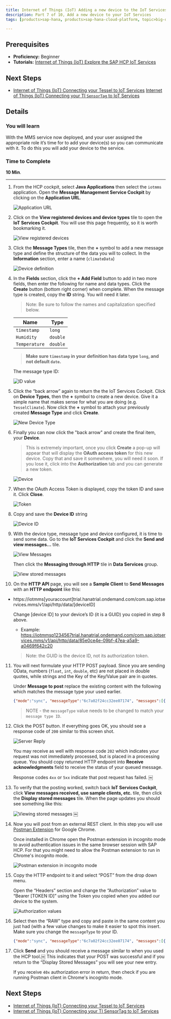 ```yaml
---
title: Internet of Things (IoT) Adding a new device to the IoT Services
description: Part 7 of 10, Add a new device to your IoT Services
tags: [products>sap-hana, products>sap-hana-cloud-platform, topic>big-data, topic>internet-of-things, tutorial>beginner ]

---
```


## Prerequisites  
 - **Proficiency:** Beginner
 - **Tutorials:** [Internet of Things (IoT) Explore the SAP HCP IoT Services](http://go.sap.com/developer/tutorials/iot-part6-hcp-services.html)


## Next Steps
 - [Internet of Things (IoT) Connecting your Tessel to IoT Services](http://go.sap.com/developer/tutorials/iot-part8-hcp-services-tessel.html)
 [Internet of Things (IoT) Connecting your TI `SensorTag` to IoT Services](http://go.sap.com/developer/tutorials/iot-part11-hcp-services-ti.html)

## Details
### You will learn  
With the MMS service now deployed, and your user assigned the appropriate role it’s time for to add your device(s) so you can communicate with it. To do this you will add your device to the service.

### Time to Complete
**10 Min**.

---

1. From the HCP cockpit, select **Java Applications** then select the `iotmms` application. Open the **Message Management Service Cockpit** by clicking on the **Application URL**.

    ![Application URL](p7_1.png)

2. Click on the **View registered devices and device types** tile to open the **IoT Services Cockpit**. You will use this page frequently, so it is worth bookmarking it.

    ![View registered devices](p7_2.png)

3. Click the **Message Types** tile, then the **+** symbol to add a new message type and define the structure of the data you will to collect. In the **Information** section, enter a name (`climateData`)

    ![Device definition](p7_4.png)

4. In the **Fields** section, click the **+ Add Field** button to add in two more fields, then enter the following for name and data types. Click the **Create** button (bottom right corner) when complete. When the message type is created, copy the **ID** string. You will need it later.

    > Note: Be sure to follow the names and capitalization specified below.

    Name            | Type
    --------------- | -------------
    `timestamp`     | `long`
    `Humidity`      | `double`
    `Temperature`   | `double`

    > **Make sure `timestamp` in your definition has data type `long`, and not default `date`.**

    The message type ID:

    ![ID value](p7_5b.png)

5. Click the “back arrow” again to return the the IoT Services Cockpit. Click on **Device Types**, then the **+** symbol to create a new device. Give it a simple name that makes sense for what you are doing (e.g. `TesselClimate`). Now click the  **+** symbol to attach your previously created **Message Type** and click **Create**.

    ![New Device Type](p7_3.png)

6. Finally you can now click the "back arrow" and create the final item, your **Device**.

    > This is extremely important, once you click **Create** a pop-up will appear that will display the **OAuth access token** for this new device. Copy that and save it somewhere, you will need it soon.  If you lose it, click into the **Authorization** tab and you can generate a new token.

    ![Device](p7_6.png)

7. When the OAuth Access Token is displayed, copy the token ID and save it. Click **Close**.

    ![Token](p7_7.png)

8. Copy and save the **Device ID** string

    ![Device ID](p7_8.png)

9. With the device type, message type and device configured, it is time to send some data. Go to the **IoT Services Cockpit** and click the **Send and view messages...** tile.

    ![View Messages](p7_9a.png)

    Then click the **Messaging through HTTP** tile in **Data Services** group.

    ![View stored messages](p7_9b.png)

10. On the **HTTP API** page, you will see a **Sample Client** to **Send Messages** with an **HTTP endpoint** like this:
 - https://iotmms[youraccount]trial.hanatrial.ondemand.com/com.sap.iotservices.mms/v1/api/http/data/[deviceID]

    Change [device ID] to your device’s ID (it is a GUID) you copied in step 8 above.

    - Example: https://iotmmsp1234567trial.hanatrial.ondemand.com/com.sap.iotservices.mms/v1/api/http/data/85e0ce4e-09bf-47ea-a5a9-a0469f642c20

    > Note: the GUID is the device ID, not its authorization token.  

11. You will next formulate your HTTP POST payload. Since you are sending OData, numbers (`float`, `int`, `double`, etc) are not placed in double quotes, while strings and the Key of the Key/Value pair are in quotes.

    Under **Message to post** replace the existing content with the following which matches the message type your used earlier.

    ```JSON
    {"mode":"sync", "messageType":"6c7a02f24cc32ee07174", "messages":[{"Humidity":25.7, "Temperature": 76.5, "timestamp":1431450313}]}
    ```

    > NOTE - the `messageType` value needs to be changed to match your `message type ID`.

12. Click the POST button. If everything goes OK, you should see a response code of `200` similar to this screen shot.

    ![Server Reply](p7_12.png)

    You may receive as well with response code `202` which indicates your request was not immediately processed, but is placed in a processing queue. You should copy returned HTTP endpoint into **Receive acknowledgments** field to receive the status of your queued message.

    Response codes `4xx` or `5xx` indicate that post request has failed.
￼
13. To verify that the posting worked, switch back **IoT Services Cockpit**, click **View messages received, use sample clients, etc.** tile, then click the **Display stored messages** tile. When the page updates you should see something like this:

    ![Viewing stored messages](p7_13.png)
￼

14. Now you will post from an external REST client. In this step you will use [Postman Extension](https://chrome.google.com/webstore/detail/postman-rest-client/fdmmgilgnpjigdojojpjoooidkmcomcm?hl=en) for Google Chrome.

    Once installed in Chrome open the Postman extension in incognito mode to avoid authentication issues in the same browser session with SAP HCP. For that you might need to allow the Postman extension to run in Chrome's incognito mode.

    ![Postman extension in incognito mode](p7_14v.png)

15. Copy the HTTP endpoint to it and select “POST” from the drop down menu.

    Open the “Headers” section and change the “Authorization” value to “Bearer [TOKEN ID]” using the Token you copied when you added our device to the system.

    ![Authorization values](p7_15v.png)

16. Select then the “RAW” type and copy and paste in the same content you just had (with a few value changes to make it easier to spot this insert. Make sure you change the `messageType` to your ID.

    ```JSON
    {"mode":"sync", "messageType":"6c7a02f24cc32ee07174", "messages":[{"Humidity":35.7, "Temperature": 86.5, "timestamp":1431450313}]}
    ```

17. Click **Send** and you should receive a message similar to when you used the HCP tool.￼ This indicates that your POST was successful and if you return to the “Display Stored Messages” you will see your new entry.

    If you receive `40x` authorization error in return, then check if you are running Postman client in Chrome's incognito mode.

## Next Steps
 - [Internet of Things (IoT) Connecting your Tessel to IoT Services](http://go.sap.com/developer/tutorials/iot-part8-hcp-services-tessel.html)
 - [Internet of Things (IoT) Connecting your TI SensorTag to IoT Services](http://go.sap.com/developer/tutorials/iot-part11-hcp-services-ti.html)
